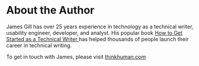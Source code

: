 # About the Author

James Gill has over 25 years experience in technology as a technical writer, usability engineer, developer, and analyst. His popular book [How to Get Started as a Technical Writer ](https://www.amazon.com/How-Get-Started-Technical-Writer-ebook/dp/B007GSTLLI) has helped thousands of people launch their career in technical writing.

To get in touch with James, please visit [thinkhuman.com](https://thinkhuman.com)